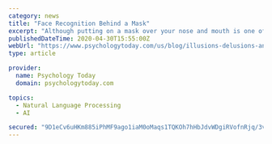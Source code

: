 ```yaml
---
category: news
title: "Face Recognition Behind a Mask"
excerpt: "Although putting on a mask over your nose and mouth is one of the easiest ways to protect yourself and others from Coronavirus, face masks may be subtly (and not so subtly) interf"
publishedDateTime: 2020-04-30T15:55:00Z
webUrl: "https://www.psychologytoday.com/us/blog/illusions-delusions-and-reality/202004/face-recognition-behind-mask"
type: article

provider:
  name: Psychology Today
  domain: psychologytoday.com

topics:
  - Natural Language Processing
  - AI

secured: "9D1eCv6uHKm885iPhMF9ago1iaM0oMaqs1TQKOh7hHbJdvWDgiRVofnRjq/3vt3SuEw6LxLSA3uI1drXLsHRe2KRF66shM0ql+O0I63byvK/JY911zXfJNdAFB9TpF7zURVAoZWSScdAoZwrQ/ua3/WhCGjskm5t57peZ4JJ3gWq9Xy3/BzEMaHHdo8RdGvbwzNsItMWLpj2mtt/AnFZO0zCMGJif7QkEZ1+T6xT4AfEugm/BSjAWATtVr3cH5gFCILdvCLsrGWpyD7axwHCVMFhX0rOFOndy+AaPMn05kVF2qZGQDugxE3wvMIJh6YTdy4N5YxRv+2S1xF8yMnVSkqhSWYRjFY7OpUIOLEgxvVGQdq8woXpsZSPRYzPv0BlumRMbUrIZZI4/IT2NN28nONqb+uek5Ls5Ee7Ao9RYYxA0rUamNoGDdGHBVwGItYk+Ww7MeDWfHNeDsteXU1CGuHmwmtWomuBjM9o9bORDf0=;uF9KgSpGylW9PX+s3qTw1A=="
---
```


